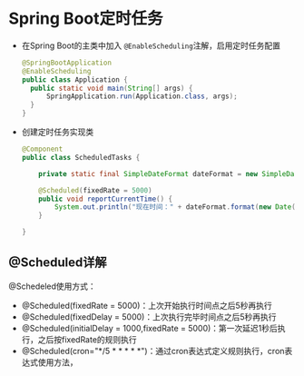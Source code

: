 # Spring Boot定时任务

- 在Spring Boot的主类中加入 `@EnableScheduling`注解，启用定时任务配置

  ```java
  @SpringBootApplication
  @EnableScheduling
  public class Application {
  	public static void main(String[] args) {
  		SpringApplication.run(Application.class, args);
  	}
  }
  ```

- 创建定时任务实现类

  ```java
  @Component
  public class ScheduledTasks {
  
      private static final SimpleDateFormat dateFormat = new SimpleDateFormat("HH:mm:ss");
  
      @Scheduled(fixedRate = 5000)
      public void reportCurrentTime() {
          System.out.println("现在时间：" + dateFormat.format(new Date()));
      }
  
  }
  ```

## @Scheduled详解

@Schedeled使用方式：

- @Scheduled(fixedRate = 5000)：上次开始执行时间点之后5秒再执行
- @Scheduled(fixedDelay = 5000)：上次执行完毕时间点之后5秒再执行
- @Scheduled(initialDelay = 1000,fixedRate = 5000)：第一次延迟1秒后执行，之后按fixedRate的规则执行
- @Scheduled(cron="*/5 * * * * *")：通过cron表达式定义规则执行，cron表达式使用方法，

